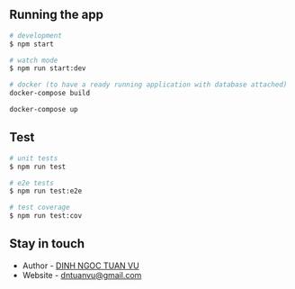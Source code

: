 ## Running the app

```bash
# development
$ npm start

# watch mode
$ npm run start:dev
```

```bash
# docker (to have a ready running application with database attached)
docker-compose build

docker-compose up
```

## Test

```bash
# unit tests
$ npm run test

# e2e tests
$ npm run test:e2e

# test coverage
$ npm run test:cov
```

## Stay in touch

- Author - [DINH NGOC TUAN VU](dntuanvu@gmail.com)
- Website - [dntuanvu@gmail.com](https://www.linkedin.com/in/dntuanvu)